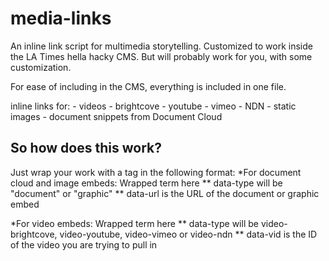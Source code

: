 media-links
====================

An inline link script for multimedia storytelling. Customized to work inside the LA Times hella hacky CMS. But will probably work for you, with some customization. 

For ease of including in the CMS, everything is included in one file. 

inline links for:
	- videos 
		- brightcove
		- youtube
		- vimeo
		- NDN
	- static images
	- document snippets from Document Cloud

So how does this work? 
----------------------
Just wrap your work with a tag in the following format:
*For document cloud and image embeds:
	<span class="media-link" data-type="XXX" data-url="XXX" data-width="XXX">Wrapped term here</span>
** data-type will be "document" or "graphic"
** data-url is the URL of the document or graphic embed

*For video embeds:
	<span class="media-link" data-type="XXX" data-vid="XXX" data-width="XXX">Wrapped term here</span>
** data-type will be video-brightcove, video-youtube, video-vimeo or video-ndn
** data-vid is the ID of the video you are trying to pull in